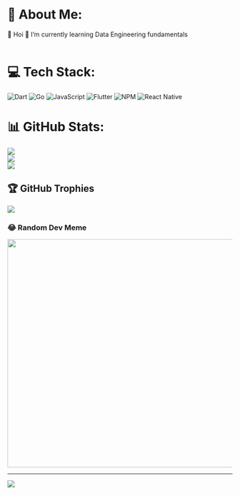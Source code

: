 # 💫 About Me:
👋 Hoi
🌱 I’m currently learning Data Engineering fundamentals<br><br>

# 💻 Tech Stack:
![Dart](https://img.shields.io/badge/dart-%230175C2.svg?style=for-the-badge&logo=dart&logoColor=white) ![Go](https://img.shields.io/badge/go-%2300ADD8.svg?style=for-the-badge&logo=go&logoColor=white) ![JavaScript](https://img.shields.io/badge/javascript-%23323330.svg?style=for-the-badge&logo=javascript&logoColor=%23F7DF1E) ![Flutter](https://img.shields.io/badge/Flutter-%2302569B.svg?style=for-the-badge&logo=Flutter&logoColor=white) ![NPM](https://img.shields.io/badge/NPM-%23000000.svg?style=for-the-badge&logo=npm&logoColor=white) ![React Native](https://img.shields.io/badge/react_native-%2320232a.svg?style=for-the-badge&logo=react&logoColor=%2361DAFB)
# 📊 GitHub Stats:
![](https://github-readme-stats.vercel.app/api?username=AhmedSaIah&theme=default&hide_border=false&include_all_commits=false&count_private=false)<br/>
![](https://github-readme-streak-stats.herokuapp.com/?user=AhmedSaIah&theme=default&hide_border=false)<br/>
![](https://github-readme-stats.vercel.app/api/top-langs/?username=AhmedSaIah&theme=default&hide_border=false&include_all_commits=false&count_private=false&layout=compact)

## 🏆 GitHub Trophies
![](https://github-profile-trophy.vercel.app/?username=AhmedSaIah&theme=radical&no-frame=false&no-bg=true&margin-w=4)

### 😂 Random Dev Meme
<img src="https://rm.up.railway.app/" width="512px"/>

---
[![](https://visitcount.itsvg.in/api?id=AhmedSaIah&icon=5&color=12)](https://visitcount.itsvg.in)

<!-- Proudly created with GPRM ( https://gprm.itsvg.in ) -->
